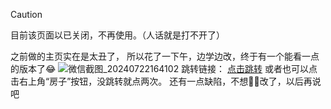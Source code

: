 > [!Caution]
> 目前该页面以已关闭，不再使用。（人话就是打不开了）


之前做的主页实在是太丑了，
所以花了一下午，边学边改，终于有一个能看一点的版本了😂
![微信截图_20240722164102](https://github.com/user-attachments/assets/7a119bbb-1a2d-4b99-b44a-1351fb3836ff)
跳转链接：
                  [点击跳转](https://home.120322.xyz/)
或者也可以点击右上角“房子”按钮，没跳转就点两次。
还有一点缺陷，不想🙅‍♀️改了，以后再说吧